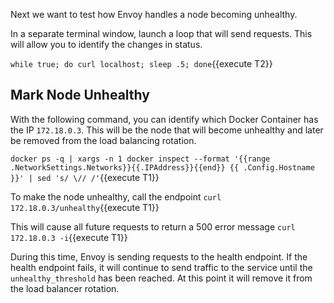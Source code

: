 Next we want to test how Envoy handles a node becoming unhealthy.

In a separate terminal window, launch a loop that will send requests. This will allow you to identify the changes in status.

`while true; do curl localhost; sleep .5; done`{{execute T2}}

## Mark Node Unhealthy

With the following command, you can identify which Docker Container has the IP `172.18.0.3`. This will be the node that will become unhealthy and later be removed from the load balancing rotation.

`docker ps -q | xargs -n 1 docker inspect --format '{{range .NetworkSettings.Networks}}{{.IPAddress}}{{end}} {{ .Config.Hostname }}' | sed 's/ \// /'`{{execute T1}}

To make the node unhealthy, call the endpoint `curl 172.18.0.3/unhealthy`{{execute T1}}

This will cause all future requests to return a 500 error message `curl 172.18.0.3 -i`{{execute T1}}

During this time, Envoy is sending requests to the health endpoint. If the health endpoint fails, it will continue to send traffic to the service until the `unhealthy_threshold` has been reached. At this point it will remove it from the load balancer rotation.